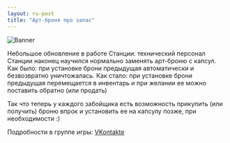 ```yaml
---
layout: ru-post
title: "Арт-броня про запас"
---
```

![Banner](https://pp.userapi.com/c637724/v637724682/43dd0/_sCB3GMkCVo.jpg)

Небольшое обновление в работе Станции: технический персонал Станции наконец научился нормально заменять арт-броню с капсул.
Как было: при установке брони предыдущая автоматически и безвозвратно уничтожалась.
Как стало: при установке брони предыдущая перемещается в инвентарь и при желании ее можно поставить обратно (или продать)

Так что теперь у каждого забойщика есть возможность прикупить (или получить) броню впрок и установить ее на капсулу позже, при необходимости :)

Подробности в группе игры: [VKontakte](https://vk.com/wall-90249739_1490)
